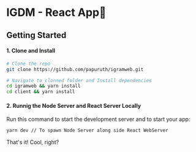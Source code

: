 # IGDM - React App🚀

## Getting Started

#### 1. Clone and Install

```bash
# Clone the repo
git clone https://github.com/papuruth/igramweb.git

# Navigate to clonned folder and Install dependencies
cd igramweb && yarn install
cd client && yarn install
```

#### 2. Runnig the Node Server and React Server Locally

Run this command to start the development server and to start your app:

```bash
yarn dev // To spawn Node Server along side React WebServer
```
That's it! Cool, right?

